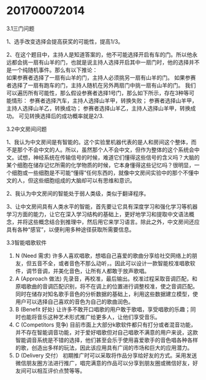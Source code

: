 # 201700072014
3.1三门问题

1、选手改变选择会提高获奖的可能性，提高1/3。

2、在这个题目中，主持人是知道答案的，他不可能选择开启有车的门。所以他永远都会挑一扇有山羊的门，也就是说主持人选择开启其中一扇门时，他的选择并不是一个纯随机事件。那么有以下推论：      
  如果参赛者选择了一扇有山羊的门，主持人必须挑另一扇有山羊的门。 
  如果参赛者选择了一扇有跑车的门，主持人随机在另外两扇门中挑一扇有山羊的门。
  我们可以遍历所有可能性，那么假设参赛者选择1号门，那么如下所示，存在3种等可能情形：
  参赛者选择汽车，主持人选择山羊甲，转换失败；
  参赛者选择山羊甲，主持人选择山羊乙，转换成功；
  参赛者选择山羊乙，主持人选择山羊甲，转换成功。
  可见转换选择后的成功概率就是2/3.

3.2中文房间问题

1、我认为中文房间是有智能的。这个实验里机器代表的是人和房间这个整体，而不是那个不会中文的人。所以，虽然那个人不会中文，但作为整体的这个系统会中文。试想，神经系统在传输信号的时候，难道它们懂得这些信号的含义吗？大脑的某个细胞在储存记忆所需的化学物质的时候，它本身懂得这些记忆吗？很明显，一个细胞或一些细胞是不可能“懂得”任何东西的，就像中文房间实验中的那个不懂中文的人，但这些细胞组成的大脑却可以有思维和意识。

2、我认为中文房间的智能处于弱人类级，类似于翻译程序。

3、让中文房间具有人类水平的智能，首先要让它具有深度学习和强化学习等机器学习方面的能力，让它在深入学习结构的基础上，更好地学习和提取中文语法概念，并将这些概念结合到推理中，然后用它来学习语言。除此之外，中文房间还应具有各种“感官”，以便利用多种途径获取所需要信息。

3.3智能唱歌软件

1) N (Need 需求)
许多人喜欢唱歌，想唱自己喜爱的歌曲分享给社交网络上的朋友，但五音不全，或者音色不那么动听，。因此可以设计一款智能校准唱歌软件，调节音调，并美化音色，让所有人都敢于放声歌唱。
2) A (Approach 做法)
先录音，再校准，最后输出。校准过程采取音调匹配，和原唱歌曲的音调匹配识别，将不在调上的位置进行调整校准，使之音调匹配。同时在储存对知名歌手音色的分析数据的基础上，利用这些数据建立模型，使用户可以选择自己喜欢的音色为自己的歌曲润色。
3) B (Benefit 好处)
让许多不敢开口唱歌的用户敢于歌唱，享受唱歌的乐趣；同时也能将音乐这种艺术形式推广给更多人，让他们享受音乐。
4) C (Competitors 竞争)
目前市面上大部分k歌软件都只有打分或者混音功能，并不存在智能调音功能，对于爱好唱歌但对自己唱歌不满意的用户来说，这款智能调音系统是不错的选择，他们甚至会乐于使用喜爱歌手的音色唱各种各样的歌，创造出多样的玩法，因此该应用具有广阔的市场和巨大的应用潜力。
5) D (Delivery 交付）
初期推广时可以采取将作品分享给好友的方式。采用发送微信朋友圈方法进行推广，唱完满意的作品可以分享到朋友圈或微信好友，好友间可以相互评价点赞等等。

